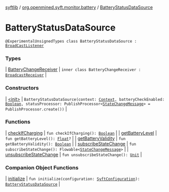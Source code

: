 [syftlib](../../index.md) / [org.openmined.syft.monitor.battery](../index.md) / [BatteryStatusDataSource](./index.md)

# BatteryStatusDataSource

`@ExperimentalUnsignedTypes class BatteryStatusDataSource : `[`BroadCastListener`](../../org.openmined.syft.monitor/-broad-cast-listener/index.md)

### Types

| [BatteryChangeReceiver](-battery-change-receiver/index.md) | `inner class BatteryChangeReceiver : `[`BroadcastReceiver`](https://developer.android.com/reference/android/content/BroadcastReceiver.html) |

### Constructors

| [&lt;init&gt;](-init-.md) | `BatteryStatusDataSource(context: `[`Context`](https://developer.android.com/reference/android/content/Context.html)`, batteryCheckEnabled: `[`Boolean`](https://kotlinlang.org/api/latest/jvm/stdlib/kotlin/-boolean/index.html)`, statusProcessor: PublishProcessor<`[`StateChangeMessage`](../../org.openmined.syft.monitor/-state-change-message/index.md)`> = PublishProcessor.create())` |

### Functions

| [checkIfCharging](check-if-charging.md) | `fun checkIfCharging(): `[`Boolean`](https://kotlinlang.org/api/latest/jvm/stdlib/kotlin/-boolean/index.html) |
| [getBatteryLevel](get-battery-level.md) | `fun getBatteryLevel(): `[`Float`](https://kotlinlang.org/api/latest/jvm/stdlib/kotlin/-float/index.html)`?` |
| [getBatteryValidity](get-battery-validity.md) | `fun getBatteryValidity(): `[`Boolean`](https://kotlinlang.org/api/latest/jvm/stdlib/kotlin/-boolean/index.html) |
| [subscribeStateChange](subscribe-state-change.md) | `fun subscribeStateChange(): Flowable<`[`StateChangeMessage`](../../org.openmined.syft.monitor/-state-change-message/index.md)`>` |
| [unsubscribeStateChange](unsubscribe-state-change.md) | `fun unsubscribeStateChange(): `[`Unit`](https://kotlinlang.org/api/latest/jvm/stdlib/kotlin/-unit/index.html) |

### Companion Object Functions

| [initialize](initialize.md) | `fun initialize(configuration: `[`SyftConfiguration`](../../org.openmined.syft.domain/-syft-configuration/index.md)`): `[`BatteryStatusDataSource`](./index.md) |

